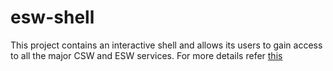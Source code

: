 # esw-shell

This project contains an interactive shell and allows its users to gain access to all the major CSW and ESW services. For more details refer [this](https://tmtsoftware.github.io/esw/eswshell/esw-shell.html)
